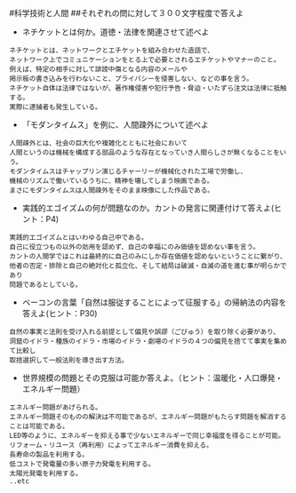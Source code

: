 #科学技術と人間
##それぞれの問に対して３００文字程度で答えよ

* ネチケットとは何か。道徳・法律を関連させて述べよ
```
ネチケットとは、ネットワークとエチケットを組み合わせた造語で、
ネットワーク上でコミュニケーションをとる上で必要とされるエチケットやマナーのこと。
例えば、特定の相手に対して誹謗中傷となる内容のメールや
掲示板の書き込みを行わないこと、プライバシーを侵害しない、などの事を言う。
ネチケット自体は法律ではないが、著作権侵害や犯行予告・脅迫・いたずら注文は法律に抵触する。
実際に逮捕者も発生している。
```
* 「モダンタイムス」を例に、人間疎外について述べよ
```
人間疎外とは、社会の巨大化や複雑化とともに社会において
人間というのは機械を構成する部品のような存在となっていき人間らしさが無くなることをいう。
モダンタイムスはチャップリン演じるチャーリーが機械化された工場で労働し、
機械のリズムで働いているうちに、精神を壊してしまう映画である。
まさにモダンタイムスは人間疎外をそのまま映像にした作品である。
```
* 実践的エゴイズムの何が問題なのか。カントの発言に関連付けて答えよ(ヒント：P4)
```
実践的エゴイズムとはいわゆる自己中である。
自己に役立つもの以外の効用を認めず、自己の幸福にのみ価値を認めない事を言う。
カントの人間学ではこれは最終的に自己のみにしか存在価値を認めないということに繋がり、
他者の否定・排除と自己の絶対化と孤立化、そして結局は破滅・自滅の道を進む事が明らかであり
問題であるとしている。
```

* ベーコンの言葉「自然は服従することによって征服する」の帰納法の内容を答えよ(ヒント：P30)
```
自然の事実と法則を受け入れる前提として偏見や誤謬（ごびゅう）を取り除く必要があり、
洞窟のイドラ・種族のイドラ・市場のイドラ・劇場のイドラの４つの偏見を捨てて事実を集めて比較し
取捨選択して一般法則を導き出す方法。
```

* 世界規模の問題とその克服は可能か答えよ。（ヒント：温暖化・人口爆発・エネルギー問題）
```
エネルギー問題があげられる。
エネルギー問題そのものの解決は不可能であるが、エネルギー問題がもたらす問題を解消することは可能である。
LED等のように、エネルギーを抑える事で少ないエネルギーで同じ幸福度を得ることが可能。
リフォーム・リユース（再利用）によってエネルギー消費を抑える。
長寿命の製品を利用する。
低コストで発電量の多い原子力発電を利用する。
太陽光発電を利用する。
..etc
```
